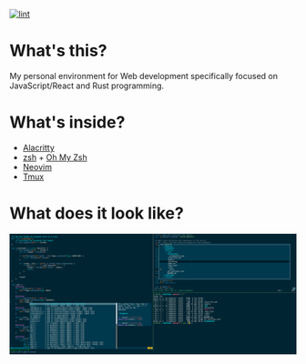 [![lint](https://github.com/semanser/dotfiles/actions/workflows/lint.yml/badge.svg?branch=master)](https://github.com/semanser/dotfiles/actions/workflows/lint.yml)

# What's this?
My personal environment for Web development specifically focused on JavaScript/React and Rust programming.

# What's inside?

* [Alacritty](https://github.com/jwilm/alacritty)
* [zsh](https://www.zsh.org/) + [Oh My Zsh](https://ohmyz.sh/)
* [Neovim](https://github.com/neovim/neovim)
* [Tmux](https://github.com/tmux/tmux)

# What does it look like?
![Screenhshot](https://raw.githubusercontent.com/semanser/dotfiles/master/.github/screenshot.png)

